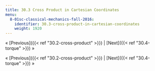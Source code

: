 ```yaml
---
title: 30.3 Cross Product in Cartesian Coordinates
menu:
  8-01sc-classical-mechanics-fall-2016:
    identifier: 30.3-cross-product-in-cartesian-coordinates
    weight: 1920
---
```

« [Previous]({{< ref "30.2-cross-product" >}}) | [Next]({{< ref "30.4-torque" >}}) »

« [Previous]({{< ref "30.2-cross-product" >}}) | [Next]({{< ref "30.4-torque" >}}) »